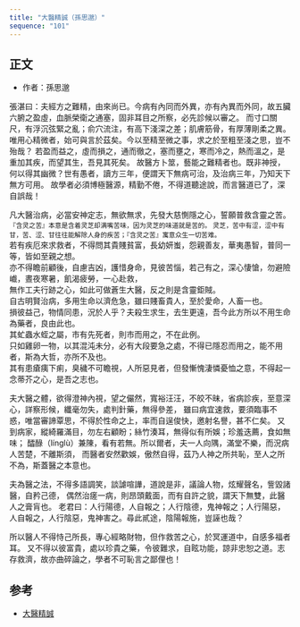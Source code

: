 ```yaml
---
title: "大醫精誠（孫思邈）"
sequence: "101"
---
```


## 正文

- 作者：孫思邈

<p>
張湛曰：夫經方之難精，由來尚已。今病有內同而外異，亦有內異而外同，故五臟六腑之盈虛，血脈榮衛之通塞，固非耳目之所察，必先診候以審之。
而寸口關尺，有浮沉弦緊之亂；俞穴流注，有高下淺深之差；肌膚筋骨，有厚薄剛柔之異。
唯用心精微者，始可與言於茲矣。今以至精至微之事，求之於至粗至淺之思，豈不殆哉？
若盈而益之，虛而損之，通而徹之，塞而壅之，寒而冷之，熱而溫之，是重加其疾，而望其生，吾見其死矣。
故醫方卜筮，藝能之難精者也。既非神授，何以得其幽微？世有愚者，讀方三年，便謂天下無病可治，及治病三年，乃知天下無方可用。
故學者必須博極醫源，精勤不倦，不得道聽途說，而言醫道已了，深自誤哉！
</p>
<p>
凡大醫治病，必當安神定志，無欲無求，先發大慈惻隱之心，誓願普救含靈之苦。
<sub>『含灵之苦』本意是含着灵芝却满嘴苦味，因为灵芝的味道就是苦的。
灵芝，苦中有涩，涩中有甘，苦、涩、甘往往能解除人身的疾苦；『含灵之苦』寓意众生一切苦难。</sub>
<br/>
若有疾厄來求救者，不得問其貴賤貧富，長幼妍蚩，怨親善友，華夷愚智，普同一等，皆如至親之想。<br/>
亦不得瞻前顧後，自慮吉凶，護惜身命，見彼苦惱，若己有之，深心悽愴，勿避險巇，晝夜寒暑，飢渴疲勞，一心赴救，<br/>
無作工夫行跡之心，如此可做蒼生大醫，反之則是含靈鉅賊。<br/>
自古明賢治病，多用生命以濟危急，雖曰賤畜貴人，至於愛命，人畜一也。<br/>
損彼益己，物情同患，況於人乎？夫殺生求生，去生更遠，吾今此方所以不用生命為藥者，良由此也。<br/>
其虻蟲水蛭之屬，市有先死者，則市而用之，不在此例。<br/>
只如雞卵一物，以其混沌未分，必有大段要急之處，不得已隱忍而用之，能不用者，斯為大哲，亦所不及也。<br/>
其有患瘡痍下痢，臭穢不可瞻視，人所惡見者，但發慚愧淒憐憂恤之意，不得起一念蒂芥之心，是吾之志也。
</p>
<p>
夫大醫之體，欲得澄神內視，望之儼然，寬裕汪汪，不皎不昧，省病診疾，至意深心，詳察形候，纖毫勿失，處判針藥，無得參差，
雖曰病宜速救，要須臨事不惑，唯當審諦覃思，不得於性命之上，率而自逞俊快，邀射名譽，甚不仁矣。
又到病家，縱綺羅滿目，勿左右顧盼；絲竹湊耳，無得似有所娛；珍羞迭薦，食如無味；
醽醁（línglù）兼陳，看有若無。所以爾者，夫一人向隅，滿堂不樂，而況病人苦楚，不離斯須，
而醫者安然歡娛，傲然自得，茲乃人神之所共恥，至人之所不為，斯蓋醫之本意也。
</p>
<p>
夫為醫之法，不得多語調笑，談謔喧譁，道說是非，議論人物，炫耀聲名，訾毀諸醫，自矜己德，
偶然治瘥一病，則昂頭戴面，而有自許之貌，謂天下無雙，此醫人之膏肓也。
老君曰：人行陽德，人自報之；人行陰德，鬼神報之；人行陽惡，人自報之，人行陰惡，鬼神害之。尋此貳途，陰陽報施，豈誣也哉？
</p>
<p>
所以醫人不得恃己所長，專心經略財物，但作救苦之心，於冥運道中，自感多福者耳。
又不得以彼富貴，處以珍貴之藥，令彼難求，自眩功能，諒非忠恕之道。志存救濟，故亦曲碎論之，學者不可恥言之鄙俚也！
</p>


## 参考

- [大醫精誠](https://zh.wikisource.org/zh-hant/%E5%A4%A7%E5%8C%BB%E7%B2%BE%E8%AF%9A)
